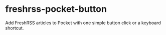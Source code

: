 # freshrss-pocket-button
Add FreshRSS articles to Pocket with one simple button click or a keyboard shortcut.
